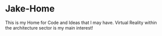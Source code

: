 # Jake-Home
This is my Home for Code and Ideas that I may have.
Virtual Reality within the architecture sector is my main interest!
